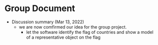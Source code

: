 # Group Document

- Discussion summary (Mar 13, 2022) 
    - we are now comfirmed our idea for the group project.
        - let the software identify the flag of countries and show a model of a representative object on the flag
    